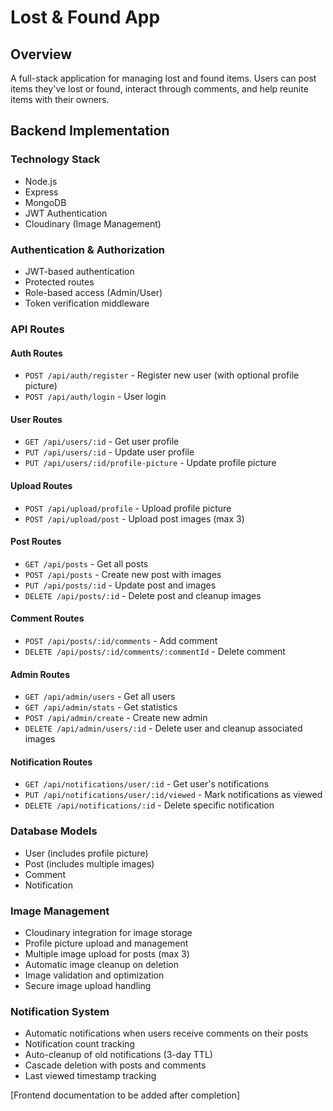 # Lost & Found App

## Overview

A full-stack application for managing lost and found items. Users can post items they've lost or found, interact through comments, and help reunite items with their owners.

## Backend Implementation

### Technology Stack

- Node.js
- Express
- MongoDB
- JWT Authentication
- Cloudinary (Image Management)

### Authentication & Authorization

- JWT-based authentication
- Protected routes
- Role-based access (Admin/User)
- Token verification middleware

### API Routes

#### Auth Routes

- `POST /api/auth/register` - Register new user (with optional profile picture)
- `POST /api/auth/login` - User login

#### User Routes

- `GET /api/users/:id` - Get user profile
- `PUT /api/users/:id` - Update user profile
- `PUT /api/users/:id/profile-picture` - Update profile picture

#### Upload Routes

- `POST /api/upload/profile` - Upload profile picture
- `POST /api/upload/post` - Upload post images (max 3)

#### Post Routes

- `GET /api/posts` - Get all posts
- `POST /api/posts` - Create new post with images
- `PUT /api/posts/:id` - Update post and images
- `DELETE /api/posts/:id` - Delete post and cleanup images

#### Comment Routes

- `POST /api/posts/:id/comments` - Add comment
- `DELETE /api/posts/:id/comments/:commentId` - Delete comment

#### Admin Routes

- `GET /api/admin/users` - Get all users
- `GET /api/admin/stats` - Get statistics
- `POST /api/admin/create` - Create new admin
- `DELETE /api/admin/users/:id` - Delete user and cleanup associated images

#### Notification Routes

- `GET /api/notifications/user/:id` - Get user's notifications
- `PUT /api/notifications/user/:id/viewed` - Mark notifications as viewed
- `DELETE /api/notifications/:id` - Delete specific notification

### Database Models

- User (includes profile picture)
- Post (includes multiple images)
- Comment
- Notification

### Image Management

- Cloudinary integration for image storage
- Profile picture upload and management
- Multiple image upload for posts (max 3)
- Automatic image cleanup on deletion
- Image validation and optimization
- Secure image upload handling

### Notification System

- Automatic notifications when users receive comments on their posts
- Notification count tracking
- Auto-cleanup of old notifications (3-day TTL)
- Cascade deletion with posts and comments
- Last viewed timestamp tracking

[Frontend documentation to be added after completion]
